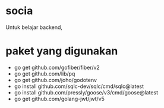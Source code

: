 # socia
  Untuk belajar backend,

# paket yang digunakan
- go get github.com/gofiber/fiber/v2
- go get github.com/lib/pq
- go get github.com/joho/godotenv
- go install github.com/sqlc-dev/sqlc/cmd/sqlc@latest
- go install github.com/pressly/goose/v3/cmd/goose@latest
- go get github.com/golang-jwt/jwt/v5
